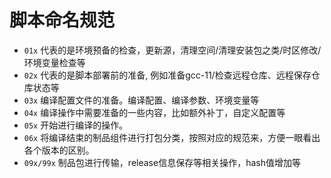 # 脚本命名规范

- `01x` 代表的是环境预备的检查，更新源，清理空间/清理安装包之类/时区修改/环境变量检查等
- `02x` 代表的是脚本部署前的准备, 例如准备gcc-11/检查远程仓库、远程保存仓库状态等
- `03x` 编译配置文件的准备。编译配置、编译参数、环境变量等
- `04x` 编译操作中需要准备的一些内容，比如额外补丁，自定义配置等
- `05x` 开始进行编译的操作。
- `06x` 将编译结束的制品组件进行打包分类，按照对应的规范来，方便一眼看出各个版本的区别。
- `09x/99x` 制品包进行传输，release信息保存等相关操作，hash值增加等